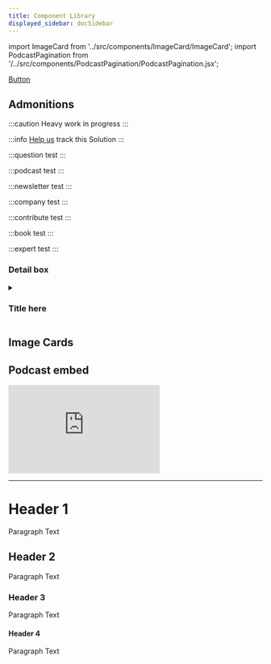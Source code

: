 ```yaml
---
title: Component Library
displayed_sidebar: docSidebar
---
```

import ImageCard from '../src/components/ImageCard/ImageCard';
import PodcastPagination from '/../src/components/PodcastPagination/PodcastPagination.jsx'; 

<a href="https://www.example.com" class="doc-button">Button</a>

## Admonitions

:::caution
Heavy work in progress
:::

:::info [Help us](contribute) track this Solution
:::

:::question
test
:::

:::podcast
test
:::

:::newsletter
test
:::

:::company
test
:::

:::contribute
test
:::

:::book
test
:::

:::expert
test
:::

### Detail box

<details>
  <summary><h3>Title here</h3></summary>
  <div>
    <div>
      <h2>Header</h2>
      <p>Paragraph</p>
    </div>
  </div>
</details>


## Image Cards

<div style={{ display: 'flex', flexWrap: 'wrap'}}>
    <ImageCard
    title="Image card example"
    description="Image card description. Note character limit has elipses cutoff"
    imageUrl="/img/recycled-plastics.png"
    linkUrl="../solution-recycled-plastics"
    />
    <ImageCard
    title="Image card example"
    description="Transforming discarded plastics into useful products, reducing plastic waste and its impact on the environment."
    imageUrl="/img/recycled-plastics.png"
    linkUrl="../solution-recycled-plastics"
    />
</div>


## Podcast embed

<iframe 
  allow="autoplay *; encrypted-media *; fullscreen *; clipboard-write" 
  frameBorder="0" 
  height="175" 
  style={{width:'100%', maxWidth:'660px', overflow:'hidden', borderRadius:'10px'}} 
  sandbox="allow-forms allow-popups allow-same-origin allow-scripts allow-storage-access-by-user-activation allow-top-navigation-by-user-activation" 
  src="https://player.simplecast.com/48f461ac-a9c3-4c9e-8288-207b588d8a60?dark=true&wmode=opaque"
/>

<iframe allow="autoplay *; encrypted-media *; fullscreen *; clipboard-write" frameBorder="0" height="175" style={{width:'100%', maxWidth:'660px', overflow:'hidden', borderRadius:'10px'}} sandbox="allow-forms allow-popups allow-same-origin allow-scripts allow-storage-access-by-user-activation allow-top-navigation-by-user-activation" src="https://player.simplecast.com/c0a97991-908c-49ab-a4d5-f2002f6b163b?dark=true&wmode=opaque" />

## YouTube embed

<iframe width="560" height="315" src="https://www.youtube-nocookie.com/embed/zFX1mOsg36w?si=H_P0WZ7XFclD1Nvg" title="YouTube video player" frameborder="0" allow="accelerometer; autoplay; clipboard-write; encrypted-media; gyroscope; picture-in-picture; web-share" allowfullscreen></iframe>

---

# Header 1

Paragraph Text

## Header 2

Paragraph Text

### Header 3

Paragraph Text

#### Header 4

Paragraph Text